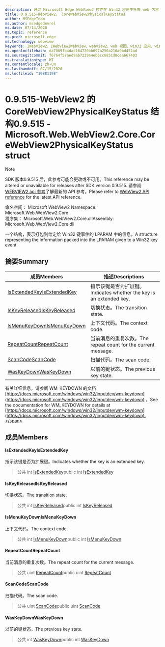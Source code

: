 ```yaml
---
description: 通过 Microsoft Edge WebView2 控件在 Win32 应用中托管 web 内容
title: 0.9.515-WebView2。 CoreWebView2PhysicalKeyStatus
author: MSEdgeTeam
ms.author: msedgedevrel
ms.date: 07/14/2020
ms.topic: reference
ms.prod: microsoft-edge
ms.technology: webview
keywords: IWebView2、IWebView2WebView、webview2、web 视图、win32 应用、win32、edge、ICoreWebView2、ICoreWebView2Controller、浏览器控件、边缘 html
ms.openlocfilehash: da7069fb4dad164720bb697a250a216a0bd452ad
ms.sourcegitcommit: f6764f57aed9ab7229e4eb6cc8851d0cea667403
ms.translationtype: MT
ms.contentlocale: zh-CN
ms.lasthandoff: 07/15/2020
ms.locfileid: "10881198"
---
```

# <span data-ttu-id="70eb0-104">0.9.515-WebView2 的 CoreWebView2PhysicalKeyStatus 结构</span><span class="sxs-lookup"><span data-stu-id="70eb0-104">0.9.515 - Microsoft.Web.WebView2.Core.CoreWebView2PhysicalKeyStatus struct</span></span> 

> [!NOTE]
> <span data-ttu-id="70eb0-105">SDK 版本0.9.515 后，此参考可能会更改或不可用。</span><span class="sxs-lookup"><span data-stu-id="70eb0-105">This reference may be altered or unavailable for releases after SDK version 0.9.515.</span></span> <span data-ttu-id="70eb0-106">请参阅[WEBVIEW2 api 参考](../../../webview2-api-reference.md)了解最新的 API 参考。</span><span class="sxs-lookup"><span data-stu-id="70eb0-106">Please refer to [WebView2 API reference](../../../webview2-api-reference.md) for the latest API reference.</span></span>

<span data-ttu-id="70eb0-107">命名空间： Microsoft WebView2 </span><span class="sxs-lookup"><span data-stu-id="70eb0-107">Namespace: Microsoft.Web.WebView2.Core</span></span>\
<span data-ttu-id="70eb0-108">程序集： Microsoft.Web.WebView2.Core.dll</span><span class="sxs-lookup"><span data-stu-id="70eb0-108">Assembly: Microsoft.Web.WebView2.Core.dll</span></span>

<span data-ttu-id="70eb0-109">一个结构，表示打包到给定给 Win32 键事件的 LPARAM 中的信息。</span><span class="sxs-lookup"><span data-stu-id="70eb0-109">A structure representing the information packed into the LPARAM given to a Win32 key event.</span></span>

## <span data-ttu-id="70eb0-110">摘要</span><span class="sxs-lookup"><span data-stu-id="70eb0-110">Summary</span></span>

 <span data-ttu-id="70eb0-111">成员</span><span class="sxs-lookup"><span data-stu-id="70eb0-111">Members</span></span>                        | <span data-ttu-id="70eb0-112">描述</span><span class="sxs-lookup"><span data-stu-id="70eb0-112">Descriptions</span></span>
--------------------------------|---------------------------------------------
[<span data-ttu-id="70eb0-113">IsExtendedKey</span><span class="sxs-lookup"><span data-stu-id="70eb0-113">IsExtendedKey</span></span>](#isextendedkey) | <span data-ttu-id="70eb0-114">指示该键是否为扩展键。</span><span class="sxs-lookup"><span data-stu-id="70eb0-114">Indicates whether the key is an extended key.</span></span>
[<span data-ttu-id="70eb0-115">IsKeyReleased</span><span class="sxs-lookup"><span data-stu-id="70eb0-115">IsKeyReleased</span></span>](#iskeyreleased) | <span data-ttu-id="70eb0-116">切换状态。</span><span class="sxs-lookup"><span data-stu-id="70eb0-116">The transition state.</span></span>
[<span data-ttu-id="70eb0-117">IsMenuKeyDown</span><span class="sxs-lookup"><span data-stu-id="70eb0-117">IsMenuKeyDown</span></span>](#ismenukeydown) | <span data-ttu-id="70eb0-118">上下文代码。</span><span class="sxs-lookup"><span data-stu-id="70eb0-118">The context code.</span></span>
[<span data-ttu-id="70eb0-119">RepeatCount</span><span class="sxs-lookup"><span data-stu-id="70eb0-119">RepeatCount</span></span>](#repeatcount) | <span data-ttu-id="70eb0-120">当前消息的重复次数。</span><span class="sxs-lookup"><span data-stu-id="70eb0-120">The repeat count for the current message.</span></span>
[<span data-ttu-id="70eb0-121">ScanCode</span><span class="sxs-lookup"><span data-stu-id="70eb0-121">ScanCode</span></span>](#scancode) | <span data-ttu-id="70eb0-122">扫描代码。</span><span class="sxs-lookup"><span data-stu-id="70eb0-122">The scan code.</span></span>
[<span data-ttu-id="70eb0-123">WasKeyDown</span><span class="sxs-lookup"><span data-stu-id="70eb0-123">WasKeyDown</span></span>](#waskeydown) | <span data-ttu-id="70eb0-124">以前的键状态。</span><span class="sxs-lookup"><span data-stu-id="70eb0-124">The previous key state.</span></span>

<span data-ttu-id="70eb0-125">有关详细信息，请参阅 WM_KEYDOWN 的文档 [https://docs.microsoft.com/windows/win32/inputdev/wm-keydown](https://docs.microsoft.com/windows/win32/inputdev/wm-keydown) 。</span><span class="sxs-lookup"><span data-stu-id="70eb0-125">See the documentation for WM_KEYDOWN for details at [https://docs.microsoft.com/windows/win32/inputdev/wm-keydown](https://docs.microsoft.com/windows/win32/inputdev/wm-keydown).</span></span>

## <span data-ttu-id="70eb0-126">成员</span><span class="sxs-lookup"><span data-stu-id="70eb0-126">Members</span></span>

#### <span data-ttu-id="70eb0-127">IsExtendedKey</span><span class="sxs-lookup"><span data-stu-id="70eb0-127">IsExtendedKey</span></span> 

<span data-ttu-id="70eb0-128">指示该键是否为扩展键。</span><span class="sxs-lookup"><span data-stu-id="70eb0-128">Indicates whether the key is an extended key.</span></span>

> <span data-ttu-id="70eb0-129">公共 int [IsExtendedKey](#isextendedkey)</span><span class="sxs-lookup"><span data-stu-id="70eb0-129">public int [IsExtendedKey](#isextendedkey)</span></span>

#### <span data-ttu-id="70eb0-130">IsKeyReleased</span><span class="sxs-lookup"><span data-stu-id="70eb0-130">IsKeyReleased</span></span> 

<span data-ttu-id="70eb0-131">切换状态。</span><span class="sxs-lookup"><span data-stu-id="70eb0-131">The transition state.</span></span>

> <span data-ttu-id="70eb0-132">公共 int [IsKeyReleased](#iskeyreleased)</span><span class="sxs-lookup"><span data-stu-id="70eb0-132">public int [IsKeyReleased](#iskeyreleased)</span></span>

#### <span data-ttu-id="70eb0-133">IsMenuKeyDown</span><span class="sxs-lookup"><span data-stu-id="70eb0-133">IsMenuKeyDown</span></span> 

<span data-ttu-id="70eb0-134">上下文代码。</span><span class="sxs-lookup"><span data-stu-id="70eb0-134">The context code.</span></span>

> <span data-ttu-id="70eb0-135">公共 int [IsMenuKeyDown](#ismenukeydown)</span><span class="sxs-lookup"><span data-stu-id="70eb0-135">public int [IsMenuKeyDown](#ismenukeydown)</span></span>

#### <span data-ttu-id="70eb0-136">RepeatCount</span><span class="sxs-lookup"><span data-stu-id="70eb0-136">RepeatCount</span></span> 

<span data-ttu-id="70eb0-137">当前消息的重复次数。</span><span class="sxs-lookup"><span data-stu-id="70eb0-137">The repeat count for the current message.</span></span>

> <span data-ttu-id="70eb0-138">公共 uint [RepeatCount](#repeatcount)</span><span class="sxs-lookup"><span data-stu-id="70eb0-138">public uint [RepeatCount](#repeatcount)</span></span>

#### <span data-ttu-id="70eb0-139">ScanCode</span><span class="sxs-lookup"><span data-stu-id="70eb0-139">ScanCode</span></span> 

<span data-ttu-id="70eb0-140">扫描代码。</span><span class="sxs-lookup"><span data-stu-id="70eb0-140">The scan code.</span></span>

> <span data-ttu-id="70eb0-141">公共 uint [ScanCode](#scancode)</span><span class="sxs-lookup"><span data-stu-id="70eb0-141">public uint [ScanCode](#scancode)</span></span>

#### <span data-ttu-id="70eb0-142">WasKeyDown</span><span class="sxs-lookup"><span data-stu-id="70eb0-142">WasKeyDown</span></span> 

<span data-ttu-id="70eb0-143">以前的键状态。</span><span class="sxs-lookup"><span data-stu-id="70eb0-143">The previous key state.</span></span>

> <span data-ttu-id="70eb0-144">公共 int [WasKeyDown](#waskeydown)</span><span class="sxs-lookup"><span data-stu-id="70eb0-144">public int [WasKeyDown](#waskeydown)</span></span>

